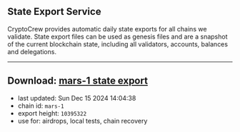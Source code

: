 ## State Export Service
CryptoCrew provides automatic daily state exports for all chains we validate. State export files can be used as genesis files and are a snapshot of the current blockchain state, including all validators, accounts, balances and delegations.

---
**Download: [mars-1 state export](https://dl-eu2.ccvalidators.com/SERVICE/mars/mars-1_export_10395322.json)**
---

- last updated: Sun Dec 15 2024 14:04:38
- chain id: `mars-1`
- export height: `10395322`
- use for: airdrops, local tests, chain recovery
